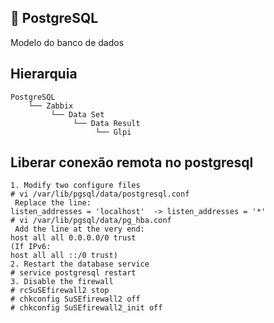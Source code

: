 ## :rocket: PostgreSQL

Modelo do banco de dados


## Hierarquia

    PostgreSQL
        └── Zabbix
             └── Data Set
                  └── Data Result
                       └── Glpi
## Liberar conexão remota no postgresql

    1. Modify two configure files
    # vi /var/lib/pgsql/data/postgresql.conf
     Replace the line:
    listen_addresses = 'localhost'  -> listen_addresses = '*'
    # vi /var/lib/pgsql/data/pg_hba.conf
     Add the line at the very end:
    host all all 0.0.0.0/0 trust
    (If IPv6:
    host all all ::/0 trust) 
    2. Restart the database service
    # service postgresql restart
    3. Disable the firewall
    # rcSuSEfirewall2 stop
    # chkconfig SuSEfirewall2 off
    # chkconfig SuSEfirewall2_init off
